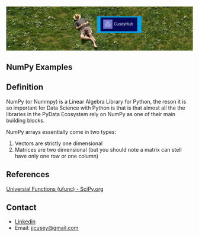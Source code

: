 ![CuseyHub](https://github.com/cusey/ImageForWiki/blob/master/Logos/CuseyHub_Banner_Small.jpg)    
## NumPy Examples

## Definition
NumPy (or Nummpy) is a Linear Algebra Library for Python, the reson it is so important for Data Science with Python is that is that almost all the the libraries in the PyData Ecosystem rely on
NumPy as one of their main building blocks.

NumPy arrays essentially come in two types:
1. Vectors are strictly one dimensional
2. Matrices are two dimensional (but you should note a matrix can stell have only one row or one column)

## References   
[Universial Functions (ufunc) - SciPy.org](https://docs.scipy.org/doc/numpy/reference/ufuncs.html)

## Contact   
* [Linkedin](https://www.linkedin.com/in/john-cusey-06b7184/)  
* Email: jjcusey@gmail.com

